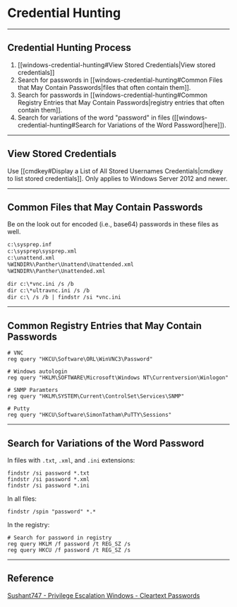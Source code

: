 # Credential Hunting

---

## Credential Hunting Process

1. [[windows-credential-hunting#View Stored Credentials|View stored credentials]]
1. Search for passwords in [[windows-credential-hunting#Common Files that May Contain Passwords|files that often contain them]].
2. Search for passwords in [[windows-credential-hunting#Common Registry Entries that May Contain Passwords|registry entries that often contain them]].
3. Search for variations of the word "password" in files ([[windows-credential-hunting#Search for Variations of the Word Password|here]]).

---

## View Stored Credentials

Use [[cmdkey#Display a List of All Stored Usernames Credentials|cmdkey to list stored credentials]]. Only applies to Windows Server 2012 and newer.

---

## Common Files that May Contain Passwords

Be on the look out for encoded (i.e., base64) passwords in these files as well.

```txt
c:\sysprep.inf
c:\sysprep\sysprep.xml
c:\unattend.xml
%WINDIR%\Panther\Unattend\Unattended.xml
%WINDIR%\Panther\Unattended.xml

dir c:\*vnc.ini /s /b
dir c:\*ultravnc.ini /s /b 
dir c:\ /s /b | findstr /si *vnc.ini
```

---

## Common Registry Entries that May Contain Passwords

```batch
# VNC
reg query "HKCU\Software\ORL\WinVNC3\Password"

# Windows autologin
reg query "HKLM\SOFTWARE\Microsoft\Windows NT\Currentversion\Winlogon"

# SNMP Paramters
reg query "HKLM\SYSTEM\Current\ControlSet\Services\SNMP"

# Putty
reg query "HKCU\Software\SimonTatham\PuTTY\Sessions"
```

---

## Search for Variations of the Word Password

In files with `.txt`, `.xml`, and `.ini` extensions:

```batch
findstr /si password *.txt
findstr /si password *.xml
findstr /si password *.ini
```

In all files:

```batch
findstr /spin "password" *.*
```

In the registry:

```batch
# Search for password in registry
reg query HKLM /f password /t REG_SZ /s
reg query HKCU /f password /t REG_SZ /s
```

---

## Reference

[Sushant747 - Privilege Escalation Windows - Cleartext Passwords](https://sushant747.gitbooks.io/total-oscp-guide/content/privilege_escalation_windows.html)
